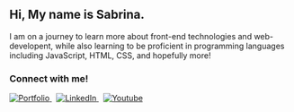 ## Hi, My name is Sabrina.

<!--
**sabrinaira/sabrinaira** is a ✨ _special_ ✨ repository because its `README.md` (this file) appears on your GitHub profile.

Here are some ideas to get you started:

- 🔭 I’m currently working on ...
- 🌱 I’m currently learning ...
- 👯 I’m looking to collaborate on ...
- 🤔 I’m looking for help with ...
- 💬 Ask me about ...
- 📫 How to reach me: ...
- 😄 Pronouns: ...
- ⚡ Fun fact: ...
-->

<!--Aspiring full-stack developer combining art and code. Building a strong foundation in JavaScript, HTML, and CSS. Eager to create exceptional user experiences through web development and front-end technologies.-->

I am on a journey to learn more about front-end technologies and web-developent, while also learning to be proficient in programming languages including JavaScript, HTML, CSS, and hopefully more!

### Connect with me!
<!--
<div>
        <a href="https://sabrinaira.github.io/portfolio/">
        <img src="https://img.shields.io/badge/Portoflio-pink?style=for-the-badge&logoColor=pink&labelColor=pink" alt="Portfolio"/>
    </a> &nbsp;
</div>

<div>
    <a href="https://www.linkedin.com/in/sabrinapira/">
        <img src="https://img.shields.io/badge/LinkedIn-0077B5?style=for-the-badge&logo=linkedin&logoColor=white" alt="LinkedIn"/>
    </a> &nbsp;
</div>

<div>
   <a href="https://www.youtube.com/@techsabby">
        <img src="https://img.shields.io/badge/Youtube-red?style=for-the-badge&logo=youtube&logoColor=white&logoSize=auto&labelColor=red" alt="Youtube"/>
    </a>
</div> -->

<div>
<a href="https://sabrinaira.github.io/portfolio/" target="_blank">
  <img src="https://img.shields.io/badge/Portoflio-pink?style=for-the-badge&logoColor=pink&labelColor=pink" alt="Portfolio"/>
</a> &nbsp;
<a href="https://www.linkedin.com/in/sabrinapira/" target="_blank">
  <img src="https://img.shields.io/badge/LinkedIn-0077B5?style=for-the-badge&logo=linkedin&logoColor=white" alt="LinkedIn"/>
</a> &nbsp;
<a href="https://www.youtube.com/@techsabby"  
 target="_blank">
  <img src="https://img.shields.io/badge/Youtube-red?style=for-the-badge&logo=youtube&logoColor=white&logoSize=auto&labelColor=red" alt="Youtube"/>
</a>
</div>